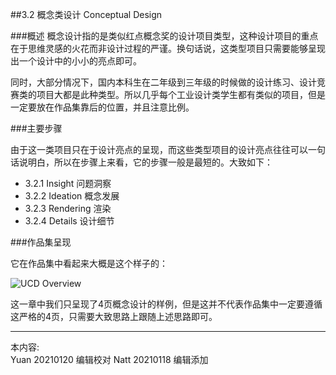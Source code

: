 ##3.2 概念类设计 Conceptual Design

###概述
概念设计指的是类似红点概念奖的设计项目类型，这种设计项目的重点在于思维灵感的火花而非设计过程的严谨。换句话说，这类型项目只需要能够呈现出一个设计中的小小的亮点即可。

同时，大部分情况下，国内本科生在二年级到三年级的时候做的设计练习、设计竞赛类的项目大都是此种类型。所以几乎每个工业设计类学生都有类似的项目，但是一定要放在作品集靠后的位置，并且注意比例。



###主要步骤

由于这一类项目只在于设计亮点的呈现，而这些类型项目的设计亮点往往可以一句话说明白，所以在步骤上来看，它的步骤一般是最短的。大致如下：


* 3.2.1 Insight 问题洞察  
* 3.2.2 Ideation 概念发展
* 3.2.3 Rendering 渲染
* 3.2.4 Details 设计细节



###作品集呈现  

它在作品集中看起来大概是这个样子的：  

![UCD Overview](http://kitpic.makebi.net/2021/idcd_overall.jpg)



这一章中我们只呈现了4页概念设计的样例，但是这并不代表作品集中一定要遵循这严格的4页，只需要大致思路上跟随上述思路即可。


---
本内容:  
Yuan 20210120 编辑校对
Natt 20210118 编辑添加
